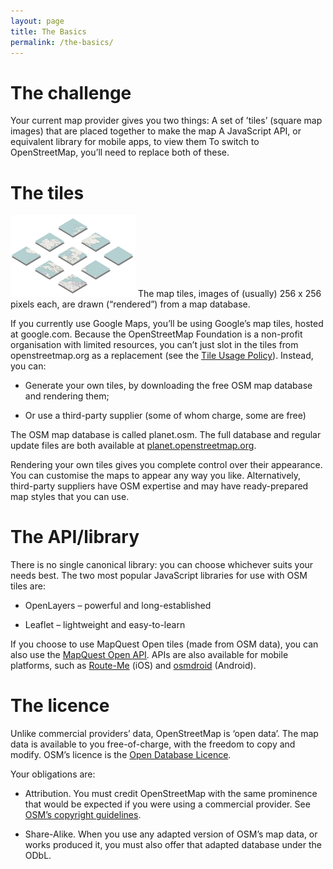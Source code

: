 ```yaml
---
layout: page
title: The Basics
permalink: /the-basics/
---
```


# The challenge
Your current map provider gives you two things:
A set of ’tiles’ (square map images) that are placed together to make the map
A JavaScript API, or equivalent library for mobile apps, to view them
To switch to OpenStreetMap, you’ll need to replace both of these.

# The tiles

![Tiles](tiles.png)
The map tiles, images of (usually) 256 x 256 pixels each, are drawn (“rendered”) from a map database.

If you currently use Google Maps, you’ll be using Google’s map tiles, hosted at google.com. Because the OpenStreetMap Foundation is a non-profit organisation with limited resources, you can’t just slot in the tiles from openstreetmap.org as a replacement (see the [Tile Usage Policy](https://wiki.openstreetmap.org/wiki/Tile_usage_policy)). Instead, you can:

* Generate your own tiles, by downloading the free OSM map database and rendering them;

* Or use a third-party supplier (some of whom charge, some are free)

The OSM map database is called planet.osm. The full database and regular update files are both available at [planet.openstreetmap.org](http://planet.openstreetmap.org/).

Rendering your own tiles gives you complete control over their appearance. You can customise the maps to appear any way you like. Alternatively, third-party suppliers have OSM expertise and may have ready-prepared map styles that you can use.

# The API/library

There is no single canonical library: you can choose whichever suits your needs best. The two most popular JavaScript libraries for use with OSM tiles are:

* OpenLayers – powerful and long-established

* Leaflet – lightweight and easy-to-learn

If you choose to use MapQuest Open tiles (made from OSM data), you can also use the [MapQuest Open API](http://developer.mapquest.com/web/products/open/sdk). APIs are also available for mobile platforms, such as [Route-Me](https://github.com/route-me/route-me) (iOS) and [osmdroid](http://code.google.com/p/osmdroid/) (Android).

# The licence
Unlike commercial providers’ data, OpenStreetMap is ‘open data’. The map data is available to you free-of-charge, with the freedom to copy and modify. OSM’s licence is the [Open Database Licence](http://opendatacommons.org/licenses/odbl/summary/).

Your obligations are:

* Attribution. You must credit OpenStreetMap with the same prominence that would be expected if you were using a commercial provider. See [OSM’s copyright guidelines](http://www.openstreetmap.org/copyright).

* Share-Alike. When you use any adapted version of OSM’s map data, or works produced it, you must also offer that adapted database under the ODbL.
